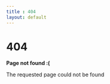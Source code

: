 ```yaml
---
title : 404
layout: default
---
```


# 404

**Page not found :(**

The requested page could not be found